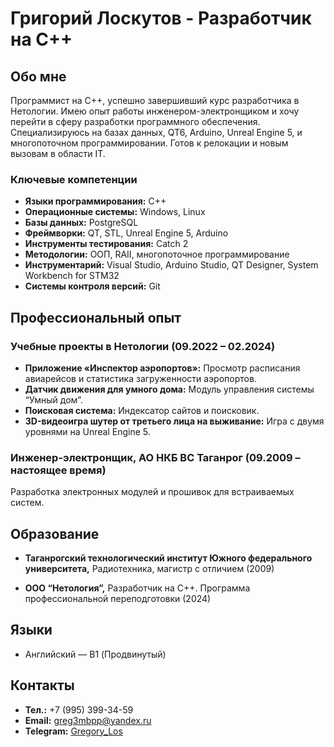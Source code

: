 # Григорий Лоскутов - Разработчик на C++

## Обо мне
Программист на C++, успешно завершивший курс разработчика в Нетологии. Имею опыт работы инженером-электронщиком и хочу перейти в сферу разработки программного обеспечения. Специализируюсь на базах данных, QT6, Arduino, Unreal Engine 5, и многопоточном программировании. Готов к релокации и новым вызовам в области IT.

### Ключевые компетенции
- **Языки программирования:** C++
- **Операционные системы:** Windows, Linux
- **Базы данных:** PostgreSQL
- **Фреймворки:** QT, STL, Unreal Engine 5, Arduino
- **Инструменты тестирования:** Catch 2
- **Методологии:** ООП, RAII, многопоточное программирование
- **Инструментарий:** Visual Studio, Arduino Studio, QT Designer, System Workbench for STM32
- **Системы контроля версий:** Git

## Профессиональный опыт

### Учебные проекты в Нетологии (09.2022 – 02.2024)
- **Приложение «Инспектор аэропортов»:** Просмотр расписания авиарейсов и статистика загруженности аэропортов.
- **Датчик движения для умного дома:** Модуль управления системы “Умный дом”.
- **Поисковая система:** Индексатор сайтов и поисковик.
- **3D-видеоигра шутер от третьего лица на выживание:** Игра с двумя уровнями на Unreal Engine 5.

### Инженер-электронщик, АО НКБ ВС Таганрог (09.2009 – настоящее время)
Разработка электронных модулей и прошивок для встраиваемых систем.

## Образование
- **Таганрогский технологический институт Южного федерального университета,** Радиотехника, магистр с отличием (2009)

- **ООО “Нетология”,** Разработчик на С++. Программа профессиональной переподготовки (2024)

## Языки
- Английский — B1 (Продвинутый)

## Контакты
- **Тел.:** +7 (995) 399-34-59
- **Email:** greg3mbpp@yandex.ru
- **Telegram:** [Gregory_Los](t.me/Gregory_Los)